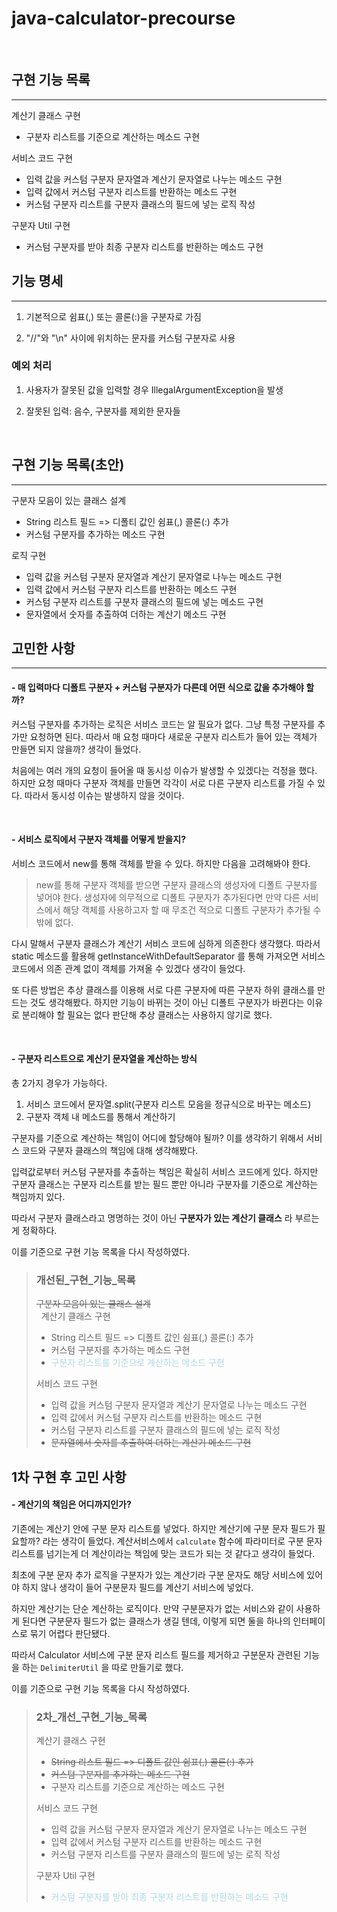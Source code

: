 # java-calculator-precourse

<br>

## 구현 기능 목록
- - -

계산기 클래스 구현
- 구분자 리스트를 기준으로 계산하는 메소드 구현

서비스 코드 구현
- 입력 값을 커스텀 구분자 문자열과 계산기 문자열로 나누는 메소드 구현
- 입력 값에서 커스텀 구분자 리스트를 반환하는 메소드 구현
- 커스텀 구분자 리스트를 구분자 클래스의 필드에 넣는 로직 작성

구분자 Util 구현
- 커스텀 구분자를 받아 최종 구분자 리스트를 반환하는 메소드 구현

## 기능 명세
- - -
1. 기본적으로 쉼표(,) 또는 콜론(:)을 구분자로 가짐

2. "//"와 "\n" 사이에 위치하는 문자를 커스텀 구분자로 사용

### 예외 처리

1. 사용자가 잘못된 값을 입력할 경우 IllegalArgumentException을 발생

2. 잘못된 입력: 음수, 구분자를 제외한 문자들

<br>

## 구현 기능 목록(초안)
- - - 
구분자 모음이 있는 클래스 설계

- String 리스트 필드 => 디폴티 값인 쉼표(,) 콜론(:) 추가
- 커스텀 구분자를 추가하는 메소드 구현

로직 구현
- 입력 값을 커스텀 구분자 문자열과 계산기 문자열로 나누는 메소드 구현
- 입력 값에서 커스텀 구분자 리스트를 반환하는 메소드 구현
- 커스텀 구분자 리스트를 구분자 클래스의 필드에 넣는 메소드 구현
- 문자열에서 숫자를 추출하여 더하는 계산기 메소드 구현


## 고민한 사항
- - -
#### - 매 입력마다 디폴트 구분자 + 커스텀 구분자가 다른데 어떤 식으로 값을 추가해야 할까?

커스텀 구분자를 추가하는 로직은 서비스 코드는 알 필요가 없다. 그냥 특정 구분자를 추가만 요청하면 된다.
따라서 매 요청 때마다 새로운 구분자 리스트가 들어 있는 객체가 만들면 되지 않을까? 생각이 들었다. 

처음에는 여러 개의 요청이 들어올 때 동시성 이슈가 발생할 수 있겠다는 걱정을 했다.
하지만 요청 때마다 구분자 객체를 만들면 각각이 서로 다른 구분자 리스트를 가질 수 있다. 따라서 동시성 이슈는 발생하지 않을 것이다.

<br>

#### - 서비스 로직에서 구분자 객체를 어떻게 받을지?

서비스 코드에서 new를 통해 객체를 받을 수 있다. 하지만 다음을 고려해봐야 한다.

> new를 통해 구분자 객체를 받으면 구분자 클래스의 생성자에 디폴트 구분자를 넣어야 한다.
> 생성자에 의무적으로 디폴트 구분자가 추가된다면 만약 다른 서비스에서 해당 객체를 사용하고자 할 때
> 무조건 적으로 디폴트 구분자가 추가될 수 밖에 없다.

다시 말해서 구분자 클래스가 계산기 서비스 코드에 심하게 의존한다 생각했다.
따라서 static 메소드를 활용해 getInstanceWithDefaultSeparator 를 통해 가져오면 서비스 코드에서
의존 관계 없이 객체를 가져올 수 있겠다 생각이 들었다.

또 다른 방법은 추상 클래스를 이용해 서로 다른 구분자에 따른 구분자 하위 클래스를 만드는 것도 
생각해봤다. 하지만 기능이 바뀌는 것이 아닌 디폴트 구분자가 바뀐다는 이유로 분리해야 할 필요는 없다 판단해
추상 클래스는 사용하지 않기로 했다.

<br>

#### - 구분자 리스트으로 계산기 문자열을 계산하는 방식

총 2가지 경우가 가능하다.
1. 서비스 코드에서 문자열.split(구분자 리스트 모음을 정규식으로 바꾸는 메소드)
2. 구분자 객체 내 메소드를 통해서 계산하기

구분자를 기준으로 계산하는 책임이 어디에 할당해야 될까?
이를 생각하기 위해서 서비스 코드와 구분자 클래스의 책임에 대해 생각해봤다.

입력값로부터 커스텀 구분자를 추출하는 책임은 확실히 서비스 코드에게 있다.
하지만 구분자 클래스는 구분자 리스트를 받는 필드 뿐만 아니라 구분자를 기준으로 계산하는 책임까지 있다.

따라서 구분자 클래스라고 명명하는 것이 아닌 __구분자가 있는 계산기 클래스__ 라 부르는게 정확하다.

이를 기준으로 구현 기능 목록을 다시 작성하였다.

> ### 개선된_구현_기능_목록
> ~~구분자 모음이 있는 클래스 설계~~  
> &nbsp; 계산기 클래스 구현
> - String 리스트 필드 => 디폴트 값인 쉼표(,) 콜론(:) 추가
> - 커스텀 구분자를 추가하는 메소드 구현
> - <span style="color:lightblue">구분자 리스트를 기준으로 계산하는 메소드 구현</span>
>
> 서비스 코드 구현
> - 입력 값을 커스텀 구분자 문자열과 계산기 문자열로 나누는 메소드 구현
> - 입력 값에서 커스텀 구분자 리스트를 반환하는 메소드 구현
> - 커스텀 구분자 리스트를 구분자 클래스의 필드에 넣는 로직 작성
> - ~~문자열에서 숫자를 추출하여 더하는 계산기 메소드 구현~~

## 1차 구현 후 고민 사항

#### - 계산기의 책임은 어디까지인가?

기존에는 계산기 안에 구분 문자 리스트를 넣었다. 하지만 계산기에 구분 문자 필드가 필요할까?
라는 생각이 들었다. 계산서비스에서 `calculate` 함수에 파라미터로 구분 문자 리스트를 넘기는게
더 계산이라는 책임에 맞는 코드가 되는 것 같다고 생각이 들었다.

최초에 구분 문자 추가 로직을 구분자가 있는 계산기라 구분 문자도 해당 서비스에 있어야 하지 않나
생각이 들어 구분문자 필드를 계산기 서비스에 넣었다.

하지만 계산기는 단순 계산하는 로직이다. 만약 구분문자가 없는 서비스와 같이 사용하게 된다면
구분문자 필드가 없는 클래스가 생길 텐데, 이렇게 되면 둘을 하나의 인터페이스로 묶기 어렵다 판단됐다.

따라서 Calculator 서비스에 구분 문자 리스트 필드를 제거하고 구분문자 관련된 기능을 하는
`DelimiterUtil` 을 따로 만들기로 했다.

이를 기준으로 구현 기능 목록을 다시 작성하였다.

> ### 2차_개선_구현_기능_목록 
> 계산기 클래스 구현 <br>
> - ~~String 리스트 필드 => 디폴트 값인 쉼표(,) 콜론(:) 추가~~
> - ~~커스텀 구분자를 추가하는 메소드 구현~~
> - 구분자 리스트를 기준으로 계산하는 메소드 구현
>
> 서비스 코드 구현
> - 입력 값을 커스텀 구분자 문자열과 계산기 문자열로 나누는 메소드 구현
> - 입력 값에서 커스텀 구분자 리스트를 반환하는 메소드 구현
> - 커스텀 구분자 리스트를 구분자 클래스의 필드에 넣는 로직 작성
> 
> 구분자 Util 구현
> - <span style="color:lightblue">커스텀 구분자를 받아 최종 구분자 리스트를 반환하는 메소드 구현</span>
